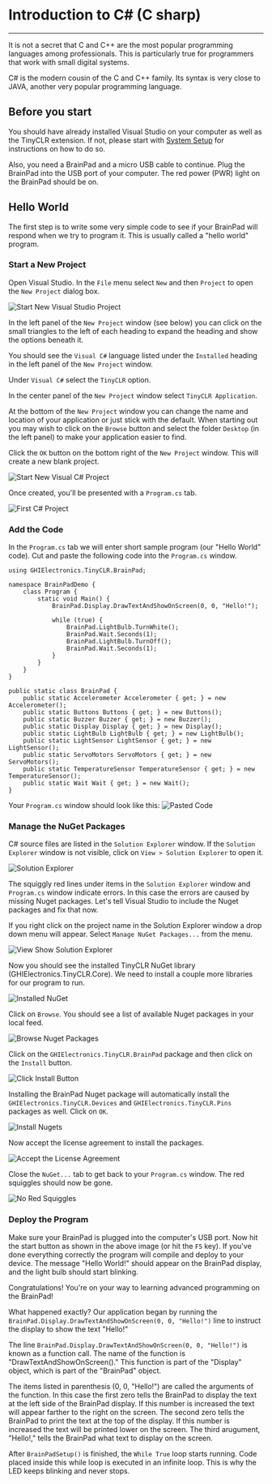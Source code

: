 # Introduction to C# (C sharp)
---
It is not a secret that C and C++ are the most popular programming languages among professionals. This is particularly true for programmers that work with small digital systems.

C# is the modern cousin of the C and C++ family. Its syntax is very close to JAVA, another very popular programming language.

## Before you start
You should have already installed Visual Studio on your computer as well as the TinyCLR extension. If not, please start with [System Setup](../system-setup.md) for instructions on how to do so.

Also, you need a BrainPad and a micro USB cable to continue. Plug the BrainPad into the USB port of your computer. The red power (PWR) light on the BrainPad should be on.

## Hello World
The first step is to write some very simple code to see if your BrainPad will respond when we try to program it. This is usually called a "hello world" program.

### Start a New Project

Open Visual Studio.  In the `File` menu select `New` and then `Project` to open the `New Project` dialog box.

![Start New Visual Studio Project](../vb/images/introduction/start-new-project.png)

In the left panel of the `New Project` window (see below) you can click on the small triangles to the left of each heading to expand the heading and show the options beneath it.

You should see the `Visual C#` language listed under the `Installed` heading in the left panel of the `New Project` window.

Under `Visual C#` select the `TinyCLR` option.

In the center panel of the `New Project` window select `TinyCLR Application`.

At the bottom of the `New Project` window you can change the name and location of your application or just stick with the default. When starting out you may wish to click on the `Browse` button and select the folder `Desktop` (in the left panel) to make your application easier to find.

Click the `OK` button on the bottom right of the `New Project` window.  This will create a new blank project.

![Start New Visual C# Project](images/introduction/new-project-window.png)

Once created, you'll be presented with a `Program.cs` tab.

![First C# Project](images/introduction/first-project.png)

### Add the Code

In the `Program.cs` tab we will enter short sample program (our "Hello World" code). Cut and paste the following code into the `Program.cs` window.
```
using GHIElectronics.TinyCLR.BrainPad;

namespace BrainPadDemo {
    class Program {
        static void Main() {
            BrainPad.Display.DrawTextAndShowOnScreen(0, 0, "Hello!");

            while (true) {
                BrainPad.LightBulb.TurnWhite();
                BrainPad.Wait.Seconds(1);
                BrainPad.LightBulb.TurnOff();
                BrainPad.Wait.Seconds(1);
            }
        }
    }
}

public static class BrainPad {
    public static Accelerometer Accelerometer { get; } = new Accelerometer();
    public static Buttons Buttons { get; } = new Buttons();
    public static Buzzer Buzzer { get; } = new Buzzer();
    public static Display Display { get; } = new Display();
    public static LightBulb LightBulb { get; } = new LightBulb();
    public static LightSensor LightSensor { get; } = new LightSensor();
    public static ServoMotors ServoMotors { get; } = new ServoMotors();
    public static TemperatureSensor TemperatureSensor { get; } = new TemperatureSensor();
    public static Wait Wait { get; } = new Wait();
}
```

Your `Program.cs` window should look like this:
![Pasted Code](images/introduction/pasted-code.png)

### Manage the NuGet Packages
C# source files are listed in the `Solution Explorer` window. If the `Solution Explorer` window is not visible, click on `View > Solution Explorer` to open it.

![Solution Explorer](images/introduction/solution-explorer.png)

The squiggly red lines under items in the `Solution Explorer` window and `Program.cs` window indicate errors. In this case the errors are caused by missing Nuget packages. Let's tell Visual Studio to include the Nuget packages and fix that now.

If you right click on the project name in the Solution Explorer window a drop down menu will appear. Select `Manage NuGet Packages...` from the menu.

![View Show Solution Explorer](images/introduction/manage-nuget-packages-menu.png) 

Now you should see the installed TinyCLR NuGet library (GHIElectronics.TinyCLR.Core). We need to install a couple more libraries for our program to run.

![Installed NuGet](images/introduction/click-on-browse.png)

Click on `Browse`. You should see a list of available Nuget packages in your local feed.

![Browse Nuget Packages](images/introduction/browse-nuget-packages.png)

Click on the `GHIElectronics.TinyCLR.BrainPad` package and then click on the `Install` button.

![Click Install Button](images/introduction/click-install-button.png)

Installing the BrainPad Nuget package will automatically install the `GHIElectronics.TinyCLR.Devices` and `GHIElectronics.TinyCLR.Pins` packages as well. Click on `OK`.

![Install Nugets](../vb/images/introduction/install-nugets.png)

Now accept the license agreement to install the packages.

![Accept the License Agreement](../vb/images/introduction/accept-license.png)

Close the `NuGet...` tab to get back to your `Program.cs` window. The red squiggles should now be gone.

![No Red Squiggles](images/introduction/no-red-squiggles.png)

### Deploy the Program
Make sure your BrainPad is plugged into the computer's USB port. Now hit the start button as shown in the above image (or hit the `F5` key). If you've done everything correctly the program will compile and deploy to your device. The message "Hello World!" should appear on the BrainPad display, and the light bulb should start blinking.

Congratulations! You're on your way to learning advanced programming on the BrainPad!

What happened exactly? Our application began by running the `BrainPad.Display.DrawTextAndShowOnScreen(0, 0, "Hello!")` line to instruct the display to show the text "Hello!"

The line `BrainPad.Display.DrawTextAndShowOnScreen(0, 0, "Hello!")` is known as a function call. The name of the function is "DrawTextAndShowOnScreen()." This function is part of the "Display" object, which is part of the "BrainPad" object.

The items listed in parenthesis (0, 0, "Hello!") are called the arguments of the function. In this case the first zero tells the BrainPad to display the text at the left side of the BrainPad display. If this number is increased the text will appear farther to the right on the screen. The second zero tells the BrainPad to print the text at the top of the display. If this number is increased the text will be printed lower on the screen. The third arugument, "Hello!," tells the BrainPad what text to display on the screen.

After `BrainPadSetup()` is finished, the `While True` loop starts running. Code placed inside this while loop is executed in an infinite loop. This is why the LED keeps blinking and never stops.